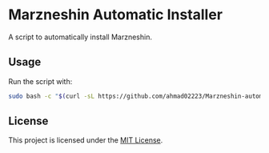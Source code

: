 # Marzneshin Automatic Installer
A script to automatically install Marzneshin.

## Usage
Run the script with:
```bash
sudo bash -c "$(curl -sL https://github.com/ahmad02223/Marzneshin-automatic-installation/raw/main/marzneshin-installer.sh)"
```

## License
This project is licensed under the [MIT License](LICENSE).
